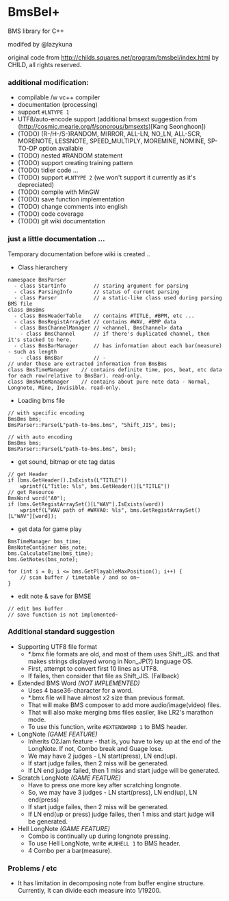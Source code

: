 # BmsBel+

BMS library for C++

modifed by @lazykuna

original code from http://childs.squares.net/program/bmsbel/index.html by CHILD, all rights reserved.

### additional modification:
- compilable /w vc++ compiler
- documentation (processing)
- support ```#LNTYPE 1```
- UTF8/auto-encode support (additional bmsext suggestion from (http://cosmic.mearie.org/f/sonorous/bmsexts)[Kang Seonghoon])
- (TODO) (R-/H-/S-)RANDOM, MIRROR, ALL-LN, NO_LN, ALL-SCR, MORENOTE, LESSNOTE, SPEED_MULTIPLY, MOREMINE, NOMINE, SP-TO-DP option available
- (TODO) nested #RANDOM statement
- (TODO) support creating training pattern
- (TODO) tidier code ...
- (TODO) support ```#LNTYPE 2``` (we won't support it currently as it's depreciated)
- (TODO) compile with MinGW
- (TODO) save function implementation
- (TODO) change comments into english
- (TODO) code coverage
- (TODO) git wiki documentation

### just a little documentation ...
  Temporary documentation before wiki is created ..

- Class hierarchery
```
namespace BmsParser
  - class StartInfo			// staring argument for parsing
  - class ParsingInfo		// status of current parsing
  - class Parser			// a static-like class used during parsing BMS file
class BmsBms
  - class BmsHeaderTable	// contains #TITLE, #BPM, etc ...
  - class BmsRegistArraySet	// contains #WAV, #BMP data
  - class BmsChannelManager	// <channel, BmsChannel> data
    - class BmsChannel		// if there's duplicated channel, then it's stacked to here.
  - class BmsBarManager		// has information about each bar(measure) - such as length
    - class BmsBar			// -
// under these are extracted information from BmsBms
class BmsTimeManager	// contains definite time, pos, beat, etc data for each row(relative to BmsBar). read-only.
class BmsNoteManager	// contains about pure note data - Normal, Longnote, Mine, Invisible. read-only.
```
- Loading bms file
```
// with specific encoding
BmsBms bms;
BmsParser::Parse(L"path-to-bms.bms", "Shift_JIS", bms);

// with auto encoding
BmsBms bms;
BmsParser::Parse(L"path-to-bms.bms", bms);
```

- get sound, bitmap or etc tag datas
```
// get Header
if (bms.GetHeader().IsExists(L"TITLE"))
	wprintf(L"Title: %ls", bms.GetHeader()[L"TITLE"])
// get Resource
BmsWord word("A0");
if (bms.GetRegistArraySet()[L"WAV"].IsExists(word))
	wprintf(L"WAV path of #WAVA0: %ls", bms.GetRegistArraySet()[L"WAV"][word]);
```

- get data for game play
```
BmsTimeManager bms_time;
BmsNoteContainer bms_note;
bms.CalculateTime(bms_time);
bms.GetNotes(bms_note);

for (int i = 0; i <= bms.GetPlayableMaxPosition(); i++) {
	// scan buffer / timetable / and so on~
}
```

- edit note & save for BMSE
```
// edit bms buffer
// save function is not implemented~
``` 

### Additional standard suggestion
- Supporting UTF8 file format
  - *.bmx file formats are old, and most of them uses Shift_JIS. and that makes strings displayed wrong in Non_JP(?) language OS.
  - First, attempt to convert first 10 lines as UTF8.
  - If failes, then consider that file as Shift_JIS. (Fallback)
- Extended BMS Word *(NOT IMPLEMENTED)*
  - Uses 4 base36-character for a word.
  - *.bmx file will have almost x2 size than previous format.
  - That will make BMS composer to add more audio/image(video) files.
  - That will also make merging bms files easiler, like LR2\'s marathon mode.
  - To use this function, write ```#EXTENDWORD 1``` to BMS header.
- LongNote *(GAME FEATURE)*
  - Inherits O2Jam feature - that is, you have to key up at the end of the LongNote. If not, Combo break and Guage lose.
  - We may have 2 judges - LN start(press), LN end(up).
  - If start judge failes, then 2 miss will be generated.
  - If LN end judge failed, then 1 miss and start judge will be generated.
- Scratch LongNote *(GAME FEATURE)*
  - Have to press one more key after scratching longnote.
  - So, we may have 3 judges - LN start(press), LN end(up), LN end(press)
  - If start judge failes, then 2 miss will be generated.
  - If LN end(up or press) judge failes, then 1 miss and start judge will be generated.
- Hell LongNote *(GAME FEATURE)*
  - Combo is continually up during longnote pressing.
  - To use Hell LongNote, write ```#LNHELL 1``` to BMS header.
  - 4 Combo per a bar(measure).

### Problems / etc
  - It has limitation in decomposing note from buffer engine structure.
    Currently, It can divide each measure into 1/19200.